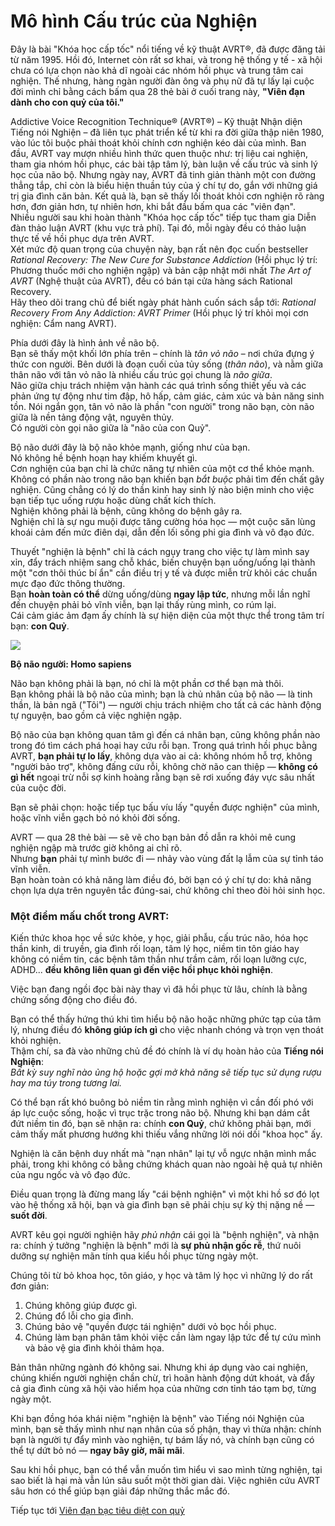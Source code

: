 # Mô hình Cấu trúc của Nghiện

Đây là bài "Khóa học cấp tốc" nổi tiếng về kỹ thuật AVRT®, đã được đăng tải từ năm 1995. Hồi đó, Internet còn rất sơ khai, và trong hệ thống y tế - xã hội chưa có lựa chọn nào khả dĩ ngoài các nhóm hồi phục và trung tâm cai nghiện. Thế nhưng, hàng ngàn người đàn ông và phụ nữ đã tự lấy lại cuộc đời mình chỉ bằng cách bấm qua 28 thẻ bài ở cuối trang này, **"Viên đạn dành cho con quỷ của tôi."**

Addictive Voice Recognition Technique® (AVRT®) – Kỹ thuật Nhận diện Tiếng nói Nghiện – đã liên tục phát triển kể từ khi ra đời giữa thập niên 1980, vào lúc tôi buộc phải thoát khỏi chính cơn nghiện kéo dài của mình. Ban đầu, AVRT vay mượn nhiều hình thức quen thuộc như: trị liệu cai nghiện, tham gia nhóm hồi phục, các bài tập tâm lý, bàn luận về cấu trúc và sinh lý học của não bộ. Nhưng ngày nay, AVRT đã tinh giản thành một con đường thẳng tắp, chỉ còn là biểu hiện thuần túy của ý chí tự do, gắn với những giá trị gia đình căn bản. Kết quả là, bạn sẽ thấy lối thoát khỏi cơn nghiện rõ ràng hơn, đơn giản hơn, tự nhiên hơn, khi bắt đầu bấm qua các "viên đạn".  
Nhiều người sau khi hoàn thành "Khóa học cấp tốc" tiếp tục tham gia Diễn đàn thảo luận AVRT (khu vực trả phí). Tại đó, mỗi ngày đều có thảo luận thực tế về hồi phục dựa trên AVRT.  
Xét mức độ quan trọng của chuyện này, bạn rất nên đọc cuốn bestseller *Rational Recovery: The New Cure for Substance Addiction* (Hồi phục lý trí: Phương thuốc mới cho nghiện ngập) và bản cập nhật mới nhất *The Art of AVRT* (Nghệ thuật của AVRT), đều có bán tại cửa hàng sách Rational Recovery.  
Hãy theo dõi trang chủ để biết ngày phát hành cuốn sách sắp tới: *Rational Recovery From Any Addiction: AVRT Primer* (Hồi phục lý trí khỏi mọi cơn nghiện: Cẩm nang AVRT).

Phía dưới đây là hình ảnh về não bộ.  
Bạn sẽ thấy một khối lớn phía trên – chính là *tân vỏ não* – nơi chứa đựng ý thức con người. Bên dưới là đoạn cuối của tủy sống (*thân não*), và nằm giữa thân não với tân vỏ não là nhiều cấu trúc gọi chung là *não giữa*.  
Não giữa chịu trách nhiệm vận hành các quá trình sống thiết yếu và các phản ứng tự động như tim đập, hô hấp, cảm giác, cảm xúc và bản năng sinh tồn. Nói ngắn gọn, tân vỏ não là phần "con người" trong não bạn, còn não giữa là nền tảng động vật, nguyên thủy.  
Có người còn gọi não giữa là "não của con Quỷ".

Bộ não dưới đây là bộ não khỏe mạnh, giống như của bạn.  
Nó không hề bệnh hoạn hay khiếm khuyết gì.  
Cơn nghiện của bạn chỉ là chức năng tự nhiên của một cơ thể khỏe mạnh.  
Không có phần nào trong não bạn khiến bạn *bắt buộc* phải tìm đến chất gây nghiện. Cũng chẳng có lý do thần kinh hay sinh lý nào biện minh cho việc bạn tiếp tục uống rượu hoặc dùng chất kích thích.  
Nghiện không phải là bệnh, cũng không do bệnh gây ra.  
Nghiện chỉ là sự ngu muội được tăng cường hóa học — một cuộc săn lùng khoái cảm đến mức điên dại, dẫn đến lối sống phi gia đình và vô đạo đức.  

Thuyết "nghiện là bệnh" chỉ là cách ngụy trang cho việc tự làm mình say xỉn, đẩy trách nhiệm sang chỗ khác, biến chuyện bạn uống/uống lại thành một "cơn thôi thúc bí ẩn" cần điều trị y tế và được miễn trừ khỏi các chuẩn mực đạo đức thông thường.  
Bạn **hoàn toàn có thể** dừng uống/dùng **ngay lập tức**, nhưng mỗi lần nghĩ đến chuyện phải bỏ vĩnh viễn, bạn lại thấy rùng mình, co rúm lại.  
Cái cảm giác ảm đạm ấy chính là sự hiện diện của một thực thể trong tâm trí bạn: **con Quỷ**.

![](https://web.archive.org/web/20160529115204im_/http://www.rational.org/assets/images/brain1138.jpg)

**Bộ não người: Homo sapiens**

Não bạn không phải là bạn, nó chỉ là một phần cơ thể bạn mà thôi.  
Bạn không phải là bộ não của mình; bạn là chủ nhân của bộ não — là tinh thần, là bản ngã ("Tôi") — người chịu trách nhiệm cho tất cả các hành động tự nguyện, bao gồm cả việc nghiện ngập.

Bộ não của bạn không quan tâm gì đến cá nhân bạn, cũng không phần nào trong đó tìm cách phá hoại hay cứu rỗi bạn. Trong quá trình hồi phục bằng AVRT, **bạn phải tự lo lấy**, không dựa vào ai cả: không nhóm hỗ trợ, không "người bảo trợ", không đấng cứu rỗi, không chờ não can thiệp — **không có gì hết** ngoại trừ nỗi sợ kinh hoàng rằng bạn sẽ rơi xuống đáy vực sâu nhất của cuộc đời.

Bạn sẽ phải chọn: hoặc tiếp tục bấu víu lấy "quyền được nghiện" của mình, hoặc vĩnh viễn gạch bỏ nó khỏi đời sống.

AVRT — qua 28 thẻ bài — sẽ vẽ cho bạn bản đồ dẫn ra khỏi mê cung nghiện ngập mà trước giờ không ai chỉ rõ.  
Nhưng **bạn** phải tự mình bước đi — nhảy vào vùng đất lạ lẫm của sự tỉnh táo vĩnh viễn.  
Bạn hoàn toàn có khả năng làm điều đó, bởi bạn có ý chí tự do: khả năng chọn lựa dựa trên nguyên tắc đúng-sai, chứ không chỉ theo đòi hỏi sinh học.

### **Một điểm mấu chốt trong AVRT:**  
Kiến thức khoa học về sức khỏe, y học, giải phẫu, cấu trúc não, hóa học thần kinh, di truyền, gia đình rối loạn, tâm lý học, niềm tin tôn giáo hay không có niềm tin, các bệnh tâm thần như trầm cảm, rối loạn lưỡng cực, ADHD... **đều không liên quan gì đến việc hồi phục khỏi nghiện**.

Việc bạn đang ngồi đọc bài này thay vì đã hồi phục từ lâu, chính là bằng chứng sống động cho điều đó.

Bạn có thể thấy hứng thú khi tìm hiểu bộ não hoặc những phức tạp của tâm lý, nhưng điều đó **không giúp ích gì** cho việc nhanh chóng và trọn vẹn thoát khỏi nghiện.  
Thậm chí, sa đà vào những chủ đề đó chính là ví dụ hoàn hảo của **Tiếng nói Nghiện**:  
*Bất kỳ suy nghĩ nào ủng hộ hoặc gợi mở khả năng sẽ tiếp tục sử dụng rượu hay ma túy trong tương lai.*

Có thể bạn rất khó buông bỏ niềm tin rằng mình nghiện vì cần đối phó với áp lực cuộc sống, hoặc vì trục trặc trong não bộ. Nhưng khi bạn dám cắt đứt niềm tin đó, bạn sẽ nhận ra: chính **con Quỷ**, chứ không phải bạn, mới cảm thấy mất phương hướng khi thiếu vắng những lời nói dối "khoa học" ấy.

Nghiện là căn bệnh duy nhất mà "nạn nhân" lại tự vỗ ngực nhận mình mắc phải, trong khi không có bằng chứng khách quan nào ngoài hệ quả tự nhiên của ngu ngốc và vô đạo đức.

Điều quan trọng là đừng mang lấy "cái bệnh nghiện" vì một khi hồ sơ đó lọt vào hệ thống xã hội, bạn và gia đình bạn sẽ phải chịu sự kỳ thị nặng nề — **suốt đời**.

AVRT kêu gọi người nghiện hãy *phủ nhận* cái gọi là "bệnh nghiện", và nhận ra: chính ý tưởng "nghiện là bệnh" mới là **sự phủ nhận gốc rễ**, thứ nuôi dưỡng sự nghiện mãn tính qua kiểu hồi phục từng ngày một.

Chúng tôi từ bỏ khoa học, tôn giáo, y học và tâm lý học vì những lý do rất đơn giản:

1. Chúng không giúp được gì.
2. Chúng đổ lỗi cho gia đình.
3. Chúng bảo vệ "quyền được tái nghiện" dưới vỏ bọc hồi phục.
4. Chúng làm bạn phân tâm khỏi việc cần làm ngay lập tức để tự cứu mình và bảo vệ gia đình khỏi thảm họa.

Bản thân những ngành đó không sai. Nhưng khi áp dụng vào cai nghiện, chúng khiến người nghiện chần chừ, trì hoãn hành động dứt khoát, và đẩy cả gia đình cùng xã hội vào hiểm họa của những cơn tỉnh táo tạm bợ, từng ngày một.

Khi bạn đồng hóa khái niệm "nghiện là bệnh" vào Tiếng nói Nghiện của mình, bạn sẽ thấy mình như nạn nhân của số phận, thay vì thừa nhận: chính bạn là người tự đẩy mình vào nghiện, tự bám lấy nó, và chính bạn cũng có thể tự dứt bỏ nó — **ngay bây giờ, mãi mãi**.

Sau khi hồi phục, bạn có thể vẫn muốn tìm hiểu vì sao mình từng nghiện, tại sao biết là hại mà vẫn lún sâu suốt một thời gian dài. Việc nghiên cứu AVRT sâu hơn có thể giúp bạn giải đáp những thắc mắc đó.

Tiếp tục tới [Viên đạn bạc tiêu diệt con quỷ](3.md)
